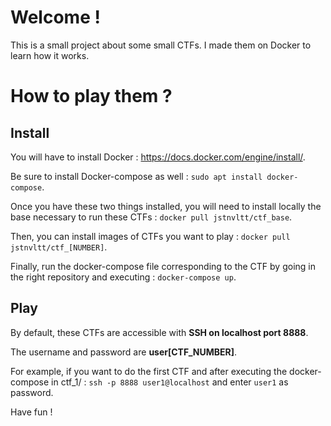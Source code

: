 # Welcome !
This is a small project about some small CTFs. I made them on Docker to learn how it works.

# How to play them ?
## Install
You will have to install Docker : https://docs.docker.com/engine/install/.

Be sure to install Docker-compose as well : `sudo apt install docker-compose`.

Once you have these two things installed, you will need to install locally the base necessary to run these CTFs : `docker pull jstnvltt/ctf_base`.

Then, you can install images of CTFs you want to play : `docker pull jstnvltt/ctf_[NUMBER]`.

Finally, run the docker-compose file corresponding to the CTF by going in the right repository and executing : `docker-compose up`.

## Play
By default, these CTFs are accessible with **SSH on localhost port 8888**.

The username and password are **user[CTF_NUMBER]**. 

For example, if you want to do the first CTF and after executing the docker-compose in ctf_1/ : `ssh -p 8888 user1@localhost` and enter `user1` as password.

Have fun !
